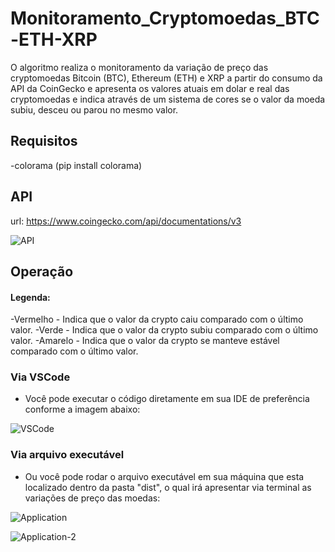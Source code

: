 # Monitoramento_Cryptomoedas_BTC-ETH-XRP
O algoritmo realiza o monitoramento da variação de preço das cryptomoedas Bitcoin (BTC), Ethereum (ETH) e XRP a partir do consumo da API da CoinGecko e apresenta os valores atuais em dolar e real das cryptomoedas e indica através de um sistema de cores se o valor da moeda subiu, desceu ou parou no mesmo valor.

## Requisitos
-colorama (pip install colorama)

## API
url: https://www.coingecko.com/api/documentations/v3

![API](https://user-images.githubusercontent.com/40063504/114242963-22863e80-9962-11eb-8eef-71c8dc6570cf.PNG)

## Operação

#### Legenda:
-Vermelho - Indica que o valor da crypto caiu comparado com o último valor.
-Verde - Indica que o valor da crypto subiu comparado com o último valor.
-Amarelo - Indica que o valor da crypto se manteve estável comparado com o último valor.

### Via VSCode
- Você pode executar o código diretamente em sua IDE de preferência conforme a imagem abaixo:

![VSCode](https://user-images.githubusercontent.com/40063504/114242804-e18e2a00-9961-11eb-97be-ec11ab7fd012.PNG)

### Via arquivo executável
- Ou você pode rodar o arquivo executável em sua máquina que esta localizado dentro da pasta "dist", o qual irá apresentar via terminal as variações de preço das moedas:


![Application](https://user-images.githubusercontent.com/40063504/114242850-f36fcd00-9961-11eb-8033-02e0cc072a7c.PNG)


![Application-2](https://user-images.githubusercontent.com/40063504/114242860-f5d22700-9961-11eb-8ef8-55704c2e7dad.PNG)
